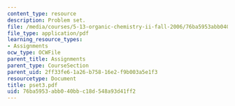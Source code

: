 ```yaml
---
content_type: resource
description: Problem set.
file: /media/courses/5-13-organic-chemistry-ii-fall-2006/76ba5953abb040bbc18d548a93d41ff2_pset3.pdf
file_type: application/pdf
learning_resource_types:
- Assignments
ocw_type: OCWFile
parent_title: Assignments
parent_type: CourseSection
parent_uid: 2ff33fe6-1a26-b758-16e2-f9b003a5e1f3
resourcetype: Document
title: pset3.pdf
uid: 76ba5953-abb0-40bb-c18d-548a93d41ff2
---
```

